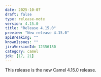 ```yaml
---
date: 2025-10-07
draft: false
type: release-note
version: 4.15.0
title: "Release 4.15.0"
preview: "New release 4.15.0"
apiBreaking: ""
knownIssues: ""
jiraVersionId: 12356180
category: camel
jdk: [17, 21]
---
```


This release is the new Camel 4.15.0 release.

